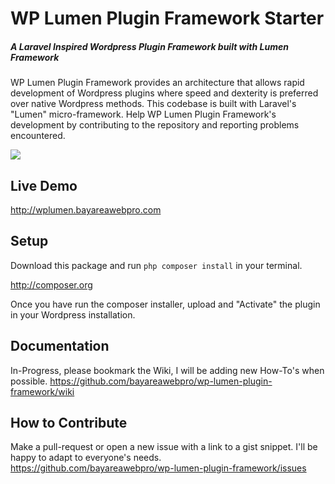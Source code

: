 # WP Lumen Plugin Framework Starter

##### A Laravel Inspired Wordpress Plugin Framework built with Lumen Framework

WP Lumen Plugin Framework provides an architecture that allows rapid development of Wordpress plugins where speed and dexterity is preferred over native Wordpress methods. This codebase is built with Laravel's "Lumen" micro-framework.  Help WP Lumen Plugin Framework's development by contributing to the repository and reporting problems encountered.

![](https://github.com/bayareawebpro/wp-lumen-plugin-framework/blob/master/resources/assets/screenshots/preview.png)

## Live Demo
http://wplumen.bayareawebpro.com

## Setup

Download this package and run ```php composer install``` in your terminal.

http://composer.org

Once you have run the composer installer, upload and "Activate" the plugin in your Wordpress installation.

## Documentation

In-Progress, please bookmark the Wiki, I will be adding new How-To's when possible.
https://github.com/bayareawebpro/wp-lumen-plugin-framework/wiki

## How to Contribute

Make a pull-request or open a new issue with a link to a gist snippet.  I'll be happy to adapt to everyone's needs.
https://github.com/bayareawebpro/wp-lumen-plugin-framework/issues
